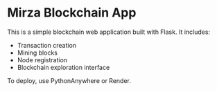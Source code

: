 # Mirza Blockchain App

This is a simple blockchain web application built with Flask. It includes:
- Transaction creation
- Mining blocks
- Node registration
- Blockchain exploration interface

To deploy, use PythonAnywhere or Render.
